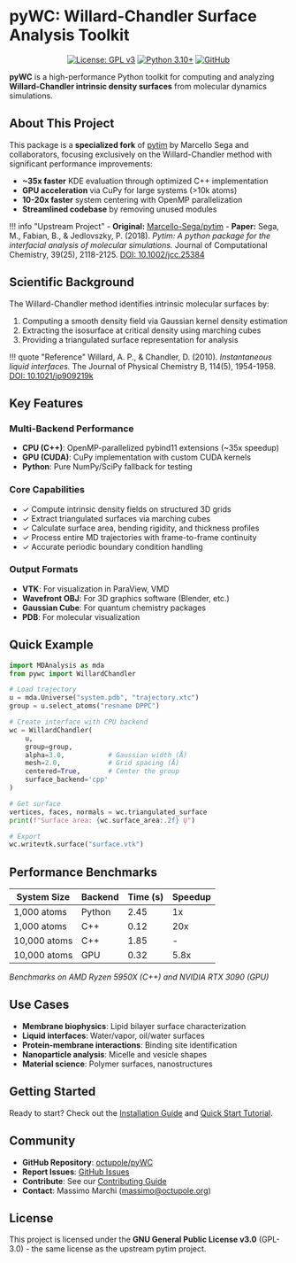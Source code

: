 # pyWC: Willard-Chandler Surface Analysis Toolkit

<div align="center">

[![License: GPL v3](https://img.shields.io/badge/License-GPLv3-blue.svg)](https://www.gnu.org/licenses/gpl-3.0)
[![Python 3.10+](https://img.shields.io/badge/python-3.10+-blue.svg)](https://www.python.org/downloads/)
[![GitHub](https://img.shields.io/badge/github-pyWC-blue.svg)](https://github.com/octupole/pyWC)

</div>

**pyWC** is a high-performance Python toolkit for computing and analyzing **Willard-Chandler intrinsic density surfaces** from molecular dynamics simulations.

## About This Project

This package is a **specialized fork** of [pytim](https://github.com/Marcello-Sega/pytim) by Marcello Sega and collaborators, focusing exclusively on the Willard-Chandler method with significant performance improvements:

- **~35x faster** KDE evaluation through optimized C++ implementation
- **GPU acceleration** via CuPy for large systems (>10k atoms)
- **10-20x faster** system centering with OpenMP parallelization
- **Streamlined codebase** by removing unused modules

!!! info "Upstream Project"
    - **Original:** [Marcello-Sega/pytim](https://github.com/Marcello-Sega/pytim)
    - **Paper:** Sega, M., Fabian, B., & Jedlovszky, P. (2018). *Pytim: A python package for the interfacial analysis of molecular simulations.* Journal of Computational Chemistry, 39(25), 2118-2125. [DOI: 10.1002/jcc.25384](https://doi.org/10.1002/jcc.25384)

## Scientific Background

The Willard-Chandler method identifies intrinsic molecular surfaces by:

1. Computing a smooth density field via Gaussian kernel density estimation
2. Extracting the isosurface at critical density using marching cubes
3. Providing a triangulated surface representation for analysis

!!! quote "Reference"
    Willard, A. P., & Chandler, D. (2010). *Instantaneous liquid interfaces.* The Journal of Physical Chemistry B, 114(5), 1954-1958. [DOI: 10.1021/jp909219k](https://doi.org/10.1021/jp909219k)

## Key Features

### Multi-Backend Performance
- **CPU (C++)**: OpenMP-parallelized pybind11 extensions (~35x speedup)
- **GPU (CUDA)**: CuPy implementation with custom CUDA kernels
- **Python**: Pure NumPy/SciPy fallback for testing

### Core Capabilities
- ✓ Compute intrinsic density fields on structured 3D grids
- ✓ Extract triangulated surfaces via marching cubes
- ✓ Calculate surface area, bending rigidity, and thickness profiles
- ✓ Process entire MD trajectories with frame-to-frame continuity
- ✓ Accurate periodic boundary condition handling

### Output Formats
- **VTK**: For visualization in ParaView, VMD
- **Wavefront OBJ**: For 3D graphics software (Blender, etc.)
- **Gaussian Cube**: For quantum chemistry packages
- **PDB**: For molecular visualization

## Quick Example

```python
import MDAnalysis as mda
from pywc import WillardChandler

# Load trajectory
u = mda.Universe("system.pdb", "trajectory.xtc")
group = u.select_atoms("resname DPPC")

# Create interface with CPU backend
wc = WillardChandler(
    u,
    group=group,
    alpha=3.0,           # Gaussian width (Å)
    mesh=2.0,            # Grid spacing (Å)
    centered=True,       # Center the group
    surface_backend='cpp'
)

# Get surface
vertices, faces, normals = wc.triangulated_surface
print(f"Surface area: {wc.surface_area:.2f} Ų")

# Export
wc.writevtk.surface("surface.vtk")
```

## Performance Benchmarks

| System Size | Backend | Time (s) | Speedup |
|-------------|---------|----------|---------|
| 1,000 atoms | Python  | 2.45     | 1x      |
| 1,000 atoms | C++     | 0.12     | 20x     |
| 10,000 atoms| C++     | 1.85     | -       |
| 10,000 atoms| GPU     | 0.32     | 5.8x    |

*Benchmarks on AMD Ryzen 5950X (C++) and NVIDIA RTX 3090 (GPU)*

## Use Cases

- **Membrane biophysics**: Lipid bilayer surface characterization
- **Liquid interfaces**: Water/vapor, oil/water surfaces
- **Protein-membrane interactions**: Binding site identification
- **Nanoparticle analysis**: Micelle and vesicle shapes
- **Material science**: Polymer surfaces, nanostructures

## Getting Started

Ready to start? Check out the [Installation Guide](installation.md) and [Quick Start Tutorial](quickstart.md).

## Community

- **GitHub Repository**: [octupole/pyWC](https://github.com/octupole/pyWC)
- **Report Issues**: [GitHub Issues](https://github.com/octupole/pyWC/issues)
- **Contribute**: See our [Contributing Guide](contributing.md)
- **Contact**: Massimo Marchi (massimo@octupole.org)

## License

This project is licensed under the **GNU General Public License v3.0** (GPL-3.0) - the same license as the upstream pytim project.

